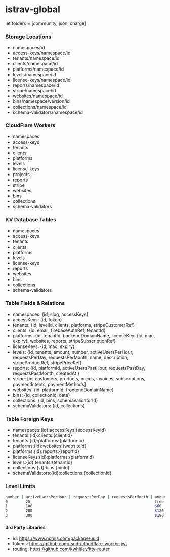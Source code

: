 istrav-global
========
let folders = [community, json, charge]

### Storage Locations
- namespaces/id
- access-keys/namespace/id
- tenants/namespace/id
- clients/namespace/id
- platforms/namespace/id
- levels/namespace/id
- license-keys/namespace/id
- reports/namespace/id
- stripe/namespace/id
- websites/namespace/id
- bins/namespace/version/id
- collections/namespace/id
- schema-validators/namespace/id

### CloudFlare Workers
- namespaces
- access-keys
- tenants
- clients
- platforms
- levels
- license-keys
- projects
- reports
- stripe
- websites
- bins
- collections
- schema-validators

### KV Database Tables
- namespaces
- access-keys
- tenants
- clients
- platforms
- levels
- license-keys
- reports
- websites
- bins
- collections
- schema-validators

### Table Fields & Relations
- namespaces: {id, slug, accessKeys}
- accessKeys: {id, token}
- tenants: {id, levelId, clients, platforms, stripeCustomerRef}
- clients: {id, email, firebaseAuthRef, tenantId}
- platforms: {id, tenantId, backendDomainName, licenseKey: {id, mac, expiry}, websites, reports, stripeSubscriptionRef}
- licenseKeys: {id, mac, expiry}
- levels: {id, tenants, amount, number, activeUsersPerHour, requestsPerDay, requestsPerMonth, name, description, stripeProductRef, stripePriceRef}
- reports: {id, platformId, activeUsersPastHour, requestsPastDay, requestsPastMonth, createdAt }
- stripe: [id, customers, products, prices, invoices, subscriptions, paymentIntents, paymentMethods]
- websites: {id, platformId, frontendDomainName}
- bins: {id, collectionId, data}
- collections: {id, bins, schemaValidatorId}
- schemaValidators: {id, collections}

### Table Foreign Keys
- namespaces:{id}:accessKeys:{accessKeyId}
- tenants:{id}:clients:{clientId}
- tenants:{id}:platforms:{platformId}
- platforms:{id}:websites:{websiteId}
- platforms:{id}:reports:{reportId}
- licenseKeys:{id}:platforms:{platformId}
- levels:{id}:tenants:{tenantId}
- collections:{id}:bins:{binId}
- schemaValidators:{id}:collections:{collectionId}

### Level Limits
```bash
number | activeUsersPerHour | requestsPerDay | requestsPerMonth | amount
0        25                                                       free  
1        100                                                      $60
2        200                                                      $120
3        300                                                      $180
```

#### 3rd Party Libraries
- id: https://www.npmjs.com/package/uuid
- tokens: https://github.com/tsndr/cloudflare-worker-jwt
- routing: https://github.com/kwhitley/itty-router
